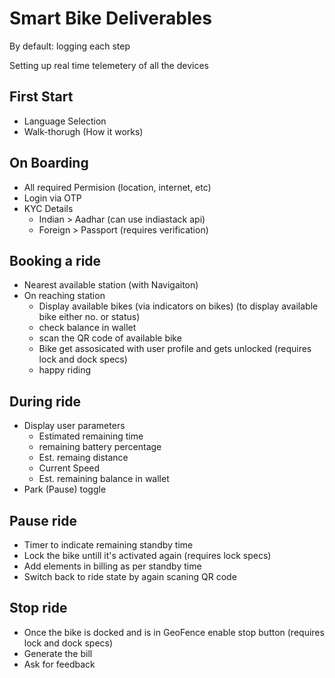 
# Smart Bike Deliverables

By default: logging each step

Setting up real time telemetery of all the devices 

## First Start
- Language Selection 
- Walk-thorugh (How it works)

## On Boarding
- All required Permision (location, internet, etc)
- Login via OTP
- KYC Details
    - Indian > Aadhar (can use indiastack api)
    - Foreign > Passport (requires verification)

## Booking a ride
- Nearest available station (with Navigaiton)
- On reaching station 
    - Display available bikes (via indicators on bikes) (to display available bike either no. or status)
    - check balance in wallet
    - scan the QR code of available bike
    - Bike get assosicated with user profile and gets unlocked (requires lock and dock specs)
    - happy riding

## During ride
- Display user parameters
    - Estimated remaining time
    - remaining battery percentage
    - Est. remaing distance
    - Current Speed
    - Est. remaining balance in wallet
- Park (Pause) toggle

## Pause ride
- Timer to indicate remaining standby time
- Lock the bike untill it's activated again (requires lock specs)
- Add elements in billing as per standby time
- Switch back to ride state by again scaning QR code

## Stop ride
- Once the bike is docked and is in GeoFence enable stop button (requires lock and dock specs)
- Generate the bill
- Ask for feedback